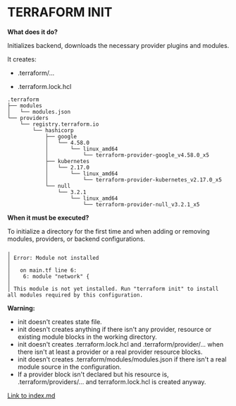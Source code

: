 # TERRAFORM INIT

**What does it do?**

Initializes backend, downloads the necessary provider plugins and modules.

It creates:
- .terraform/...

- .terraform.lock.hcl

```
.terraform
├── modules
│   └── modules.json
└── providers
    └── registry.terraform.io
        └── hashicorp
            ├── google
            │   └── 4.58.0
            │       └── linux_amd64
            │           └── terraform-provider-google_v4.58.0_x5
            ├── kubernetes
            │   └── 2.17.0
            │       └── linux_amd64
            │           └── terraform-provider-kubernetes_v2.17.0_x5
            └── null
                └── 3.2.1
                    └── linux_amd64
                        └── terraform-provider-null_v3.2.1_x5

```

**When it must be executed?**

To initialize a directory for the first time and when adding or removing modules, providers, or backend configurations.

```
╷
│ Error: Module not installed
│ 
│   on main.tf line 6:
│    6: module "network" {
│ 
│ This module is not yet installed. Run "terraform init" to install all modules required by this configuration.
```

**Warning:** 
- init doesn't creates state file.
- init doesn't creates anything if there isn't any provider, resource or existing module blocks in the working directory.
- init doesn't creates .terraform.lock.hcl and .terraform/provider/... when there isn't at least a provider or a real provider resource blocks.
- init doesn't creates .terraform/modules/modules.json if there isn't a real module source in the configuration.
- If a provider block isn't declared but his resource is, .terraform/providers/... and terraform.lock.hcl is created anyway.

[Link to index.md](../../index.md)